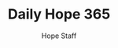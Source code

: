 ---
image: /assets/img/daily-hope-default-artwork.png
title: Daily Hope 365
number: 365
categories:
  - Daily Hope
author: Hope Staff
notes: Daily Hope 365
embed: >-
  EMBED_GOES_HERE
---